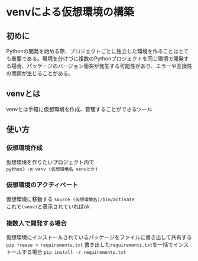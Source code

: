 # venvによる仮想環境の構築  
## 初めに
Pythonの開発を始める際、プロジェクトごとに独立した環境を作ることはとても重要である。環境を分けづに複数のPythonプロジェクトを同じ環境で開発する場合、パッケージのバージョン衝突が発生する可能性があり、エラーや互換性の問題が生じることがある。
## venvとは  
venvとは手軽に仮想環境を作成、管理することができるツール  
## 使い方  
### 仮想環境作成
仮想環境を作りたいプロジェクト内で  
`python3 -m venv (仮想環境名 venvとか)`  
### 仮想環境のアクティベート
仮想環境に移動する
`source (仮想環境名)/bin/activate`   
これで`(venv)`と表示されていればok  
### 複数人で開発する場合
仮想環境にインストールされているパッケージをファイルに書き出して共有する  
`pip freeze > requirements.txt`
書き出した`requirements.txt`を一括でインストールする場合
`pip install -r requirements.txt`
